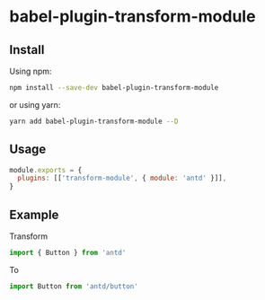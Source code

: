 # babel-plugin-transform-module

## Install

Using npm:

```bash
npm install --save-dev babel-plugin-transform-module
```

or using yarn:

```bash
yarn add babel-plugin-transform-module --D
```

## Usage

```js
module.exports = {
  plugins: [['transform-module', { module: 'antd' }]],
}
```

## Example

Transform

```js
import { Button } from 'antd'
```

To

```js
import Button from 'antd/button'
```

